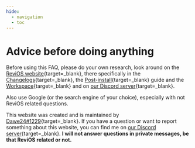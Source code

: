 ```yaml
---
hide:
  - navigation
  - toc
---
```


# Advice before doing anything

Before using this FAQ, please do your own research, look around on the [ReviOS website](https://www.revi.cc/){target=_blank}, there specifically in the [Changelogs](https://www.revi.cc/revios/download/changelog){target=_blank}, the [Post-install](https://www.revi.cc/revios/post-install){target=_blank} guide and the [Workspace](https://www.revi.cc/revios/workspace){target=_blank} and on [our Discord server](https://discord.gg/962y4pU){target=_blank}.

Also use Google (or the search engine of your choice), especially with not ReviOS related questions.

This website was created and is maintained by [Dawe24#1229](https://discord.com/users/310497849274007553){target=_blank}. If you have a question or want to report something about this website, you can find me on [our Discord server](https://discord.gg/962y4pU){target=_blank}. **I will not answer questions in private messages, be that ReviOS related or not.**
